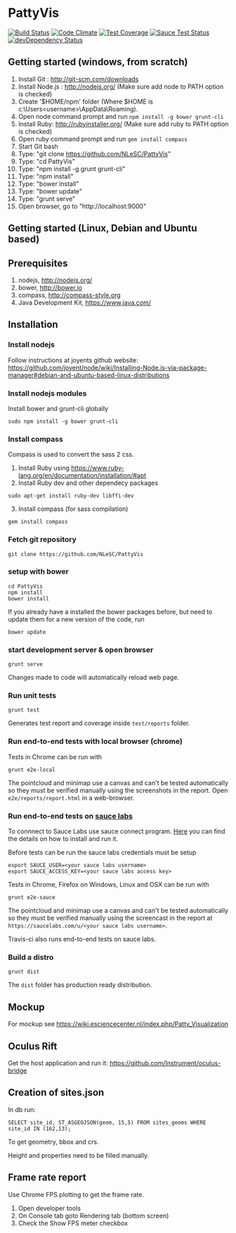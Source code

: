 PattyVis
========

[![Build Status](https://travis-ci.org/NLeSC/PattyVis.svg?branch=master)](https://travis-ci.org/NLeSC/PattyVis)
[![Code Climate](https://codeclimate.com/github/NLeSC/PattyVis/badges/gpa.svg)](https://codeclimate.com/github/NLeSC/PattyVis)
[![Test Coverage](https://codeclimate.com/github/NLeSC/PattyVis/badges/coverage.svg)](https://codeclimate.com/github/NLeSC/PattyVis)
[![Sauce Test Status](https://saucelabs.com/buildstatus/patty-vis)](https://saucelabs.com/u/patty-vis)
[![devDependency Status](https://david-dm.org/NLeSC/PattyVis/dev-status.svg)](https://david-dm.org/NLeSC/PattyVis#info=devDependencies)

Getting started (windows, from scratch)
---------------------------------------

1. Install Git : 	http://git-scm.com/downloads
2. Install Node.js : 	http://nodejs.org/ (Make sure add node to PATH option is checked)
  1. Create '$HOME/npm' folder (Where $HOME is c:\Users\<username>\AppData\Roaming).
  2. Open node command prompt and run `npm install -g bower grunt-cli`
3. Install Ruby: http://rubyinstaller.org/ (Make sure add ruby to PATH option is checked)
  1. Open ruby command prompt and run `gem install compass`
4. Start Git bash
5. Type: "git clone https://github.com/NLeSC/PattyVis"
6. Type: "cd PattyVis"
7. Type: "npm install -g grunt grunt-cli"
8. Type: "npm install"
8. Type: "bower install"
8. Type: "bower update"
9. Type: "grunt serve"
10. Open browser, go to "http://localhost:9000"

Getting started (Linux, Debian and Ubuntu based)
-------------------------------------------------

Prerequisites
------------

1. nodejs, http://nodejs.org/
2. bower, http://bower.io
3. compass, http://compass-style.org
4. Java Development Kit, https://www.java.com/

Installation
------------

### Install nodejs

Follow instructions at joyents github website:
https://github.com/joyent/node/wiki/Installing-Node.js-via-package-manager#debian-and-ubuntu-based-linux-distributions

### Install nodejs modules
Install bower and grunt-cli globally
```
sudo npm install -g bower grunt-cli
```

### Install compass

Compass is used to convert the sass 2 css.

1. Install Ruby using https://www.ruby-lang.org/en/documentation/installation/#apt
2. Install Ruby dev and other dependecy packages
```
sudo apt-get install ruby-dev libffi-dev
```
3. Install compass (for sass compilation)
```
gem install compass
```

### Fetch git repository
```
git clone https://github.com/NLeSC/PattyVis
```

### setup with bower
```
cd PattyVis
npm install
bower install
```
If you already have a installed the bower packages before, but need to update them for a new version of the code, run
```
bower update
```

### start development server & open browser
```
grunt serve
```
Changes made to code will automatically reload web page.

### Run unit tests

```
grunt test
```
Generates test report and coverage inside `test/reports` folder.

### Run end-to-end tests with local browser (chrome)

Tests in Chrome can be run with
```
grunt e2e-local
```

The pointcloud and minimap use a canvas and can't be tested automatically so they must be verified manually using the screenshots in the report.
Open `e2e/reports/report.html` in a web-browser.

### Run end-to-end tests on [sauce labs](https://saucelabs.com/)

To connnect to Sauce Labs use sauce connect program. [Here](https://docs.saucelabs.com/reference/sauce-connect/) you can find the details on how to install and run it.

Before tests can be run the sauce labs credentials must be setup

```
export SAUCE_USER=<your sauce labs username>
export SAUCE_ACCESS_KEY=<your sauce labs access key>
```

Tests in Chrome, Firefox on Windows, Linux and OSX can be run with
```
grunt e2e-sauce
```

The pointcloud and minimap use a canvas and can't be tested automatically so they must be verified manually using the screencast in the report at `https://saucelabs.com/u/<your sauce labs username>`.

Travis-ci also runs end-to-end tests on sauce labs.

### Build a distro

```
grunt dist
```
The `dist` folder has production ready distribution.

Mockup
------

For mockup see https://wiki.esciencecenter.nl/index.php/Patty_Visualization

Oculus Rift
-----------
Get the host application and run it: https://github.com/Instrument/oculus-bridge

Creation of sites.json
----------------------

In db run:

    SELECT site_id, ST_ASGEOJSON(geom, 15,5) FROM sites_geoms WHERE site_id IN (162,13);

To get geometry, bbox and crs.

Height and properties need to be filled manually.

Frame rate report
----------------

Use Chrome FPS plotting to get the frame rate.
1. Open developer tools
2. On Console tab goto Rendering tab (bottom screen)
3. Check the Show FPS meter checkbox
